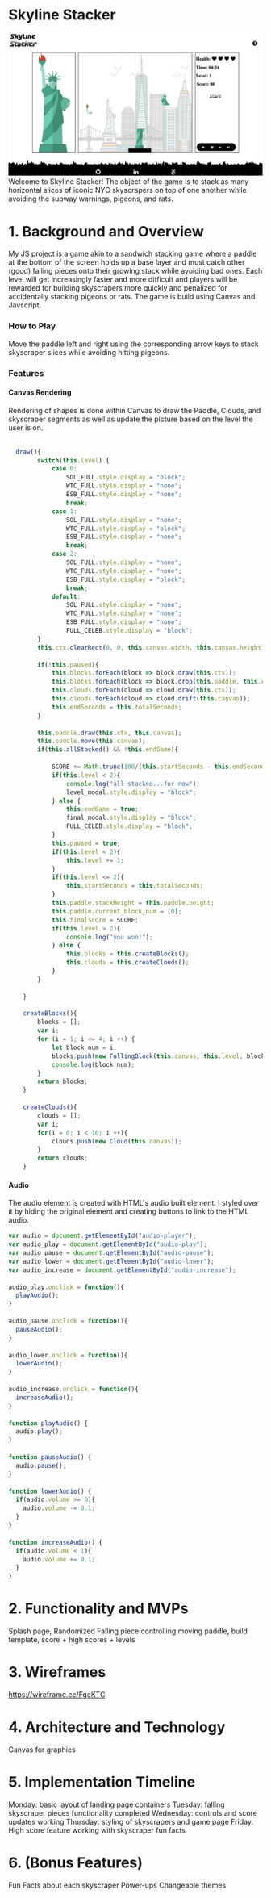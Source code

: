 # Skyline Stacker
![Artsy Screenshot](/dist/images/game_screenshot.png)
Welcome to Skyline Stacker! The object of the game is to stack as many horizontal slices of iconic NYC skyscrapers on top of one another while avoiding the subway warnings, pigeons, and rats. 


# 1. Background and Overview
My JS project is a game akin to a sandwich stacking game where a paddle at the bottom of the screen holds up a base layer and must catch other (good) falling pieces onto their growing stack while avoiding bad ones. Each level will get increasingly faster and more difficult and players will be rewarded for building skyscrapers more quickly and penalized for accidentally stacking pigeons or rats. The game is build using Canvas and Javscript.

### How to Play

Move the paddle left and right using the corresponding arrow keys to stack skyscraper slices while avoiding hitting pigeons.

### Features

#### Canvas Rendering
Rendering of shapes is done within Canvas to draw the Paddle, Clouds, and skyscraper segments as well as update the picture based on the level the user is on.

```javascript

  draw(){
        switch(this.level) {
            case 0:
                SOL_FULL.style.display = "block";
                WTC_FULL.style.display = "none";
                ESB_FULL.style.display = "none";
                break;
            case 1:
                SOL_FULL.style.display = "none";
                WTC_FULL.style.display = "block";
                ESB_FULL.style.display = "none";
                break;
            case 2:
                SOL_FULL.style.display = "none";
                WTC_FULL.style.display = "none";
                ESB_FULL.style.display = "block";
                break;
            default:
                SOL_FULL.style.display = "none";
                WTC_FULL.style.display = "none";
                ESB_FULL.style.display = "none";
                FULL_CELEB.style.display = "block";
        }
        this.ctx.clearRect(0, 0, this.canvas.width, this.canvas.height);
        
        if(!this.paused){
            this.blocks.forEach(block => block.draw(this.ctx));
            this.blocks.forEach(block => block.drop(this.paddle, this.canvas));
            this.clouds.forEach(cloud => cloud.draw(this.ctx));
            this.clouds.forEach(cloud => cloud.drift(this.canvas));
            this.endSeconds = this.totalSeconds;
        }

        this.paddle.draw(this.ctx, this.canvas);
        this.paddle.move(this.canvas);
        if(this.allStacked() && !this.endGame){

            SCORE += Math.trunc(100/(this.startSeconds - this.endSeconds));
            if(this.level < 2){
                console.log("all stacked...for now");
                level_modal.style.display = "block";
            } else {
                this.endGame = true;
                final_modal.style.display = "block";
                FULL_CELEB.style.display = "block";
            }
            this.paused = true;
            if(this.level < 2){
                this.level += 1;
            }
            if(this.level <= 2){
                this.startSeconds = this.totalSeconds;
            }
            this.paddle.stackHeight = this.paddle.height;
            this.paddle.current_block_num = [0];
            this.finalScore = SCORE;
            if(this.level > 2){
                console.log("you won!");
            } else {
                this.blocks = this.createBlocks();
                this.clouds = this.createClouds();
            }
        }
        
    }

    createBlocks(){
        blocks = [];
        var i;
        for (i = 1; i <= 4; i ++) {
            let block_num = i;
            blocks.push(new FallingBlock(this.canvas, this.level, block_num));
            console.log(block_num);
        }
        return blocks;
    }

    createClouds(){
        clouds = [];
        var i;
        for(i = 0; i < 10; i ++){
            clouds.push(new Cloud(this.canvas));
        }
        return clouds;
    }

```

#### Audio

The audio element is created with HTML's audio built element. I styled over it by hiding the original element and creating buttons to link to the HTML audio.

```javascript
var audio = document.getElementById("audio-player");
var audio_play = document.getElementById("audio-play");
var audio_pause = document.getElementById("audio-pause");
var audio_lower = document.getElementById("audio-lower");
var audio_increase = document.getElementById("audio-increase");

audio_play.onclick = function(){
  playAudio();
}

audio_pause.onclick = function(){
  pauseAudio();
}

audio_lower.onclick = function(){
  lowerAudio();
}

audio_increase.onclick = function(){
  increaseAudio();
}

function playAudio() {
  audio.play();
}

function pauseAudio() {
  audio.pause();
}

function lowerAudio() {
  if(audio.volume >= 0){
    audio.volume -= 0.1;
  }
}

function increaseAudio() {
  if(audio.volume < 1){
    audio.volume += 0.1;
  }
}

```

# 2. Functionality and MVPs 
Splash page, Randomized Falling piece controlling moving paddle, build template, score + high scores + levels
  
# 3. Wireframes 
https://wireframe.cc/FgcKTC
  
# 4. Architecture and Technology 
Canvas for graphics
  
# 5. Implementation Timeline 
  Monday: basic layout of landing page containers
  Tuesday: falling skyscraper pieces functionality completed
  Wednesday: controls and score updates working
  Thursday: styling of skyscrapers and game page
  Friday: High score feature working with skyscraper fun facts 
  
# 6. (Bonus Features) 
  Fun Facts about each skyscraper
  Power-ups
  Changeable themes
